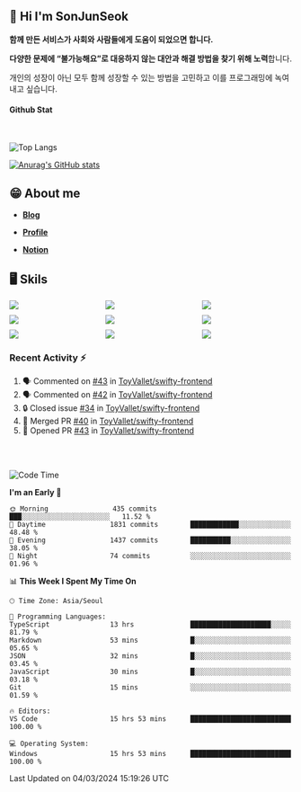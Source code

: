 ## 👋 Hi I'm SonJunSeok

**함께 만든 서비스가 사회와 사람들에게 도움이 되었으면 합니다.** 

**다양한 문제에 “불가능해요”로 대응하지 않는 대안과 해결 방법을 찾기 위해 노력**합니다. 

개인의 성장이 아닌 모두 함께 성장할 수 있는 방법을 고민하고 이를 프로그래밍에 녹여내고 싶습니다.

#### Github Stat
<div style="margin-top:50px;">

![Top Langs](https://github-readme-stats.vercel.app/api/top-langs/?username=kd02109&layout=compact&bg_color=dbf4ff&title_color=67adcc&text_color=67adcc&hide_border=true&show_icons=true&icon_color=67adcc&rank_icon=github&count_private=true&card_width=400px&card_height=300px)

[![Anurag's GitHub stats](https://github-readme-stats.vercel.app/api?username=kd02109&bg_color=dbf4ff&title_color=67adcc&text_color=67adcc&hide_border=true&show_icons=true&icon_color=67adcc&rank_icon=github&count_private=true&card_width=250px)](https://github.com/anuraghazra/github-readme-stats)


</div>



## 😁 About me
-  <a href="https://sonblog.vercel.app/" target="_blank"><strong>Blog</strong></a>

-  <a href="https://nostalgic-marquis-7af.notion.site/Frontend-Engineer-ec9b6e38c7824e7fb7f6fca4fc8564a5?pvs=74" target="_blank"><strong>Profile</strong></a>

-  <a href="https://nostalgic-marquis-7af.notion.site/Front-End-f0f3b7fcec3045c482c1cd33dfcf2abc?pvs=74" target="_blank"><strong>Notion</strong></a>

## 🖥️ Skils


<div style="display:grid; grid-template-rows:repeat(3, 1fr); grid-template-columns:repeat(3, 1fr); gap:10px">
  <img src="https://img.shields.io/badge/javascript-F7DF1E?style=flat-square&logo=javascript&logoColor=black"> 
  <img src="https://img.shields.io/badge/typescript-3178C6?style=flat-square&logo=typescript&logoColor=white"/>
  <img src="https://img.shields.io/badge/react-61DAFB?style=flat-square&logo=react&logoColor=black"/>
  <img src="https://img.shields.io/badge/redux-764ABC?style=flat-square&logo=redux&logoColor=white"/>
  <img src="https://img.shields.io/badge/styledcomponents-DB7093?style=flat-square&logo=styledcomponents&logoColor=white"/>
  <img src="https://img.shields.io/badge/tailwindcss-06B6D4?style=flat-square&logo=tailwindcss&logoColor=white"/>
  <img src="https://img.shields.io/badge/reactquery-FF4154?style=flat-square&logo=reactquery&logoColor=white"/>
  <img src="https://img.shields.io/badge/Next.js-B4B4DC?style=flat&logo=Next.js&logoColor=black"/>
  <img src="https://img.shields.io/badge/reactrouter-CA4245?style=flat-square&logo=reactrouter&logoColor=white"/>
</div>

### Recent Activity :zap:
<!--START_SECTION:activity-->
1. 🗣 Commented on [#43](https://github.com/ToyVallet/swifty-frontend/pull/43#issuecomment-1978010042) in [ToyVallet/swifty-frontend](https://github.com/ToyVallet/swifty-frontend)
2. 🗣 Commented on [#42](https://github.com/ToyVallet/swifty-frontend/pull/42#issuecomment-1977949388) in [ToyVallet/swifty-frontend](https://github.com/ToyVallet/swifty-frontend)
3. 🔒 Closed issue [#34](https://github.com/ToyVallet/swifty-frontend/issues/34) in [ToyVallet/swifty-frontend](https://github.com/ToyVallet/swifty-frontend)
4. 🎉 Merged PR [#40](https://github.com/ToyVallet/swifty-frontend/pull/40) in [ToyVallet/swifty-frontend](https://github.com/ToyVallet/swifty-frontend)
5. 💪 Opened PR [#43](https://github.com/ToyVallet/swifty-frontend/pull/43) in [ToyVallet/swifty-frontend](https://github.com/ToyVallet/swifty-frontend)
<!--END_SECTION:activity-->

<br/>
<br/>

<!--START_SECTION:waka-->
![Code Time](http://img.shields.io/badge/Code%20Time-1%2C527%20hrs%204%20mins-blue)

**I'm an Early 🐤** 

```text
🌞 Morning                435 commits         ███░░░░░░░░░░░░░░░░░░░░░░   11.52 % 
🌆 Daytime                1831 commits        ████████████░░░░░░░░░░░░░   48.48 % 
🌃 Evening                1437 commits        ██████████░░░░░░░░░░░░░░░   38.05 % 
🌙 Night                  74 commits          ░░░░░░░░░░░░░░░░░░░░░░░░░   01.96 % 
```


📊 **This Week I Spent My Time On** 

```text
🕑︎ Time Zone: Asia/Seoul

💬 Programming Languages: 
TypeScript               13 hrs              ████████████████████░░░░░   81.79 % 
Markdown                 53 mins             █░░░░░░░░░░░░░░░░░░░░░░░░   05.65 % 
JSON                     32 mins             █░░░░░░░░░░░░░░░░░░░░░░░░   03.45 % 
JavaScript               30 mins             █░░░░░░░░░░░░░░░░░░░░░░░░   03.18 % 
Git                      15 mins             ░░░░░░░░░░░░░░░░░░░░░░░░░   01.59 % 

🔥 Editors: 
VS Code                  15 hrs 53 mins      █████████████████████████   100.00 % 

💻 Operating System: 
Windows                  15 hrs 53 mins      █████████████████████████   100.00 % 
```


 Last Updated on 04/03/2024 15:19:26 UTC
<!--END_SECTION:waka-->
